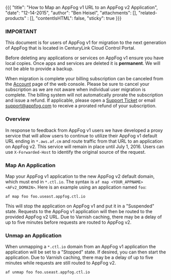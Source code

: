 {{{
  "title": "How to Map an AppFog v1 URL to an AppFog v2 Application",
  "date": "12-14-2015",
  "author": "Ben Heisel",
  "attachments": [],
  "related-products" : [],
  "contentIsHTML": false,
  "sticky": true
}}}

### IMPORTANT

This document is for users of AppFog v1 for migration to the next generation of AppFog that is located in CenturyLink Cloud Control Portal.

Before deleting any applications or services on AppFog v1 ensure you have local copies. Once apps and services are deleted it is **permanent**. We will not be able to provide a backup.

When migration is complete your billing subscription can be canceled from the [Account](https://console.appfog.com/#account) page of the web console. Please be sure to cancel your subscription as we are not aware when individual user migration is complete. The billing system will not automatically prorate the subscription and issue a refund. If applicable, please open a [Support Ticket](https://support.appfog.com/tickets/new) or email support@appfog.com to receive a prorated refund of your subscription.

### Overview
In response to feedback from AppFog v1 users we have developed a proxy service that will allow users to continue to utilize their AppFog v1 default URL ending in `*.aws.af.cm` and route traffic from that URL to an application on AppFog v2. This service will remain in place until July 1, 2016. Users can use `X-Forwarded-Host` to identify the original source of the request.

### Map An Application
Map your AppFog v1 application to the new AppFog v2 default domain, which must end in `*.ctl.io`. The syntax is `af map <YOUR_APPNAME> <AFv2_DOMAIN>`. Here is an example using an application named `foo`:

```
af map foo foo.useast.appfog.ctl.io
```
This will stop the application on AppFog v1 and put it in a "Suspended" state. Requests to the AppFog v1 application will then be routed to the provided AppFog v2 URL. Due to Varnish caching, there may be a delay of up to five minutes before requests are routed to AppFog v2.

### Unmap an Application
When unmapping a `*.ctl.io` domain from an AppFog v1 application the application will be set to a "Stopped" state. If desired, you can then start the application.  Due to Varnish caching, there may be a delay of up to five minutes while requests are still routed to AppFog v2.

```
af unmap foo foo.useast.appfog.ctl.io
```
